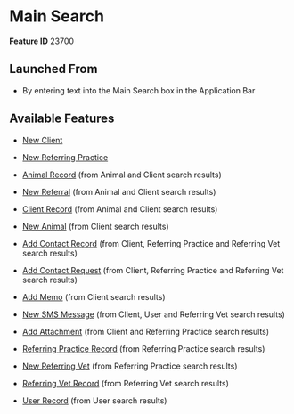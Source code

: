 # Main Search

**Feature ID** 23700

## Launched From

- By entering text into the Main Search box in the Application Bar

## Available Features

- [New Client](New%20Client.md)

- [New Referring Practice](New%20Referring%20Practice.md)

- [Animal Record](Animal%20Record.md) (from Animal and Client search results)

- [New Referral](New%20Referral.md) (from Animal and Client search results)

- [Client Record](Client%20Record.md) (from Animal and Client search results)

- [New Animal](New%20Animal.md) (from Client search results)

- [Add Contact Record](Add%20Contact%20Record.md) (from Client, Referring Practice and Referring Vet search results)

- [Add Contact Request](Add%20Contact%20Request.md) (from Client, Referring Practice and Referring Vet search results)

- [Add Memo](Add%20Memo.md) (from Client search results)

- [New SMS Message](New%20SMS%20Message.md) (from Client, User and Referring Vet search results)

- [Add Attachment](Add%20Attachment.md) (from Client and Referring Practice search results)

- [Referring Practice Record](Referring%20Practice%20Record.md) (from Referring Practice search results)

- [New Referring Vet](New%20Referring%20Vet.md) (from Referring Practice search results)

- [Referring Vet Record](Referring%20Vet%20Record.md) (from Referring Vet search results)

- [User Record](User%20Record.md) (from User search results)











































